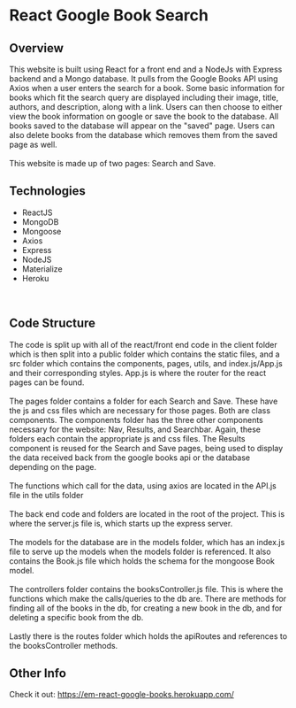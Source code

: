# React Google Book Search

## Overview

This website is built using React for a front end and a NodeJs with Express backend and a Mongo database. It pulls from the Google Books API using Axios when a user enters the search for a book. Some basic information for books which fit the search query are displayed including their image, title, authors, and description, along with a link. Users can then choose to either view the book information on google or save the book to the database. All books saved to the database will appear on the "saved" page. Users can also delete books from the database which removes them from the saved page as well.<br/>
<br/>
This website is made up of two pages: Search and Save.


## Technologies 
* ReactJS
* MongoDB
* Mongoose
* Axios
* Express
* NodeJS
* Materialize
* Heroku 

<br/>

## Code Structure

The code is split up with all of the react/front end code in the client folder which is then split into a public folder which contains the static files, and a src folder which contains the components, pages, utils, and index.js/App.js and their corresponding styles. App.js is where the router for the react pages can be found. <br/>
<br/>
The pages folder contains a folder for each Search and Save. These have the js and css files which are necessary for those pages. Both are class components. The components folder has the three other components necessary for the website: Nav, Results, and Searchbar. Again, these folders each contain the appropriate js and css files. The Results component is reused for the Search and Save pages, being used to display the data received back from the google books api or the database depending on the page. <br/>
<br/>
The functions which call for the data, using axios are located in the API.js file in the utils folder <br/>
<br/>
The back end code and folders are located in the root of the project. This is where the server.js file is, which starts up the express server.<br/>
<br/>
The models for the database are in the models folder, which has an index.js file to serve up the models when the models folder is referenced. It also contains the Book.js file which holds the schema for the mongoose Book model.<br/>
<br/>
The controllers folder contains the booksController.js file. This is where the functions which make the calls/queries to the db are. There are methods for finding all of the books in the db, for creating a new book in the db, and for deleting a specific book from the db. <br/>
<br/>
Lastly there is the routes folder which holds the apiRoutes and references to the booksController methods. <br/>

## Other Info

Check it out: https://em-react-google-books.herokuapp.com/